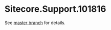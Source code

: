 # Sitecore.Support.101816

See [master branch](https://github.com/sitecoresupport/Sitecore.Support.101816) for details.